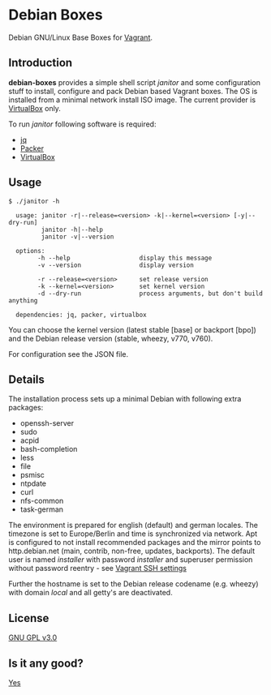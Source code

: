 # Debian Boxes

Debian GNU/Linux Base Boxes for [Vagrant](http://vagrantup.com).

## Introduction

**debian-boxes** provides a simple shell script *janitor* and some configuration
stuff to install, configure and pack Debian based Vagrant boxes.
The OS is installed from a minimal network install ISO image.
The current provider is [VirtualBox](https://www.virtualbox.org/) only.

To run *janitor* following software is required:

  * [jq](http://stedolan.github.io/jq/)
  * [Packer](https://packer.io/)
  * [VirtualBox](https://www.virtualbox.org/)

## Usage

```
$ ./janitor -h

  usage: janitor -r|--release=<version> -k|--kernel=<version> [-y|--dry-run]
         janitor -h|--help
         janitor -v|--version

  options:
        -h --help                   display this message
        -v --version                display version

        -r --release=<version>      set release version
        -k --kernel=<version>       set kernel version
        -d --dry-run                process arguments, but don't build anything

  dependencies: jq, packer, virtualbox

```

You can choose the kernel version (latest stable [base] or backport [bpo]) and
the Debian release version (stable, wheezy, v770, v760).

For configuration see the JSON file.

## Details

The installation process sets up a minimal Debian with following extra
packages:

  * openssh-server
  * sudo
  * acpid
  * bash-completion
  * less
  * file
  * psmisc
  * ntpdate
  * curl
  * nfs-common
  * task-german

The environment is prepared for english (default) and german locales.
The timezone is set to Europe/Berlin and time is synchronized via network.
Apt is configured to not install recommended packages and the mirror points to
http.debian.net (main, contrib, non-free, updates, backports). The default user
is named *installer* with password *installer* and superuser permission without
password reentry - see [Vagrant SSH settings](https://docs.vagrantup.com/v2/vagrantfile/ssh_settings.html)

Further the hostname is set to the Debian release codename (e.g. wheezy) with
domain *local* and all getty's are deactivated.

## License

[GNU GPL v3.0](http://choosealicense.com/licenses/gpl-3.0/)

## Is it any good?

[Yes](https://news.ycombinator.com/item?id=3067434)
